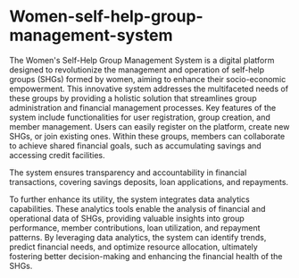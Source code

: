 # Women-self-help-group-management-system

The Women's Self-Help Group Management System is a digital platform designed to revolutionize the management and operation of self-help groups (SHGs) formed by women, aiming to enhance their socio-economic empowerment. This innovative system addresses the multifaceted needs of these groups by providing a holistic solution that streamlines group administration and financial management processes. Key features of the system include functionalities for user registration, group creation, and member management. Users can easily register on the platform, create new SHGs, or join existing ones. Within these groups, members can collaborate to achieve shared financial goals, such as accumulating savings and accessing credit facilities.

The system ensures transparency and accountability in financial transactions, covering savings deposits, loan applications, and repayments. 

To further enhance its utility, the system integrates data analytics capabilities. These analytics tools enable the analysis of financial and operational data of SHGs, providing valuable insights into group performance, member contributions, loan utilization, and repayment patterns. By leveraging data analytics, the system can identify trends, predict financial needs, and optimize resource allocation, ultimately fostering better decision-making and enhancing the financial health of the SHGs.
